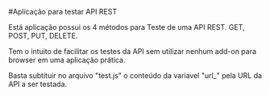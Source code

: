 #Aplicação para testar API REST

Está aplicação possui os 4 métodos para Teste de uma API REST.
GET, POST, PUT, DELETE.

Tem o intuito de facilitar os testes da API sem utilizar nenhum add-on para browser em uma aplicação prática.

Basta subtituir no arquivo "test.js" o conteúdo da variavel "url_" pela URL da API a ser testada.
